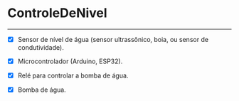 
# ControleDeNivel
<hr>

- [x] Sensor de nível de água (sensor ultrassônico, boia, ou sensor de condutividade).
- [x] Microcontrolador (Arduino, ESP32).
- [x] Relé para controlar a bomba de água.
- [x] Bomba de água.


